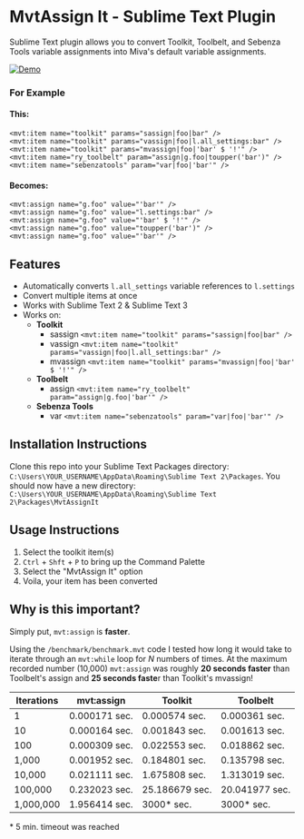 # MvtAssign It - Sublime Text Plugin

Sublime Text plugin allows you to convert Toolkit, Toolbelt, and Sebenza Tools variable assignments into Miva's default variable assignments.

[![Demo](/steveosoule/MvtAssignIt/raw/master/assets/demo.gif)](http://recordit.co/CYVE7RaVy6)

### For Example

#### This:

```
<mvt:item name="toolkit" params="sassign|foo|bar" />
<mvt:item name="toolkit" params="vassign|foo|l.all_settings:bar" />
<mvt:item name="toolkit" params="mvassign|foo|'bar' $ '!'" />
<mvt:item name="ry_toolbelt" param="assign|g.foo|toupper('bar')" />
<mvt:item name="sebenzatools" param="var|foo|'bar'" />
```

#### Becomes:
```
<mvt:assign name="g.foo" value="'bar'" />
<mvt:assign name="g.foo" value="l.settings:bar" />
<mvt:assign name="g.foo" value="'bar' $ '!'" />
<mvt:assign name="g.foo" value="toupper('bar')" />
<mvt:assign name="g.foo" value="'bar'" />
```
## Features

* Automatically converts `l.all_settings` variable references to `l.settings`
* Convert multiple items at once
* Works with Sublime Text 2 & Sublime Text 3
* Works on:
	* **Toolkit**
	    *  sassign `<mvt:item name="toolkit" params="sassign|foo|bar" />`
	    *  vassign `<mvt:item name="toolkit" params="vassign|foo|l.all_settings:bar" />`
	    *  mvassign `<mvt:item name="toolkit" params="mvassign|foo|'bar' $ '!'" />`
    *  **Toolbelt**
        *  assign `<mvt:item name="ry_toolbelt" param="assign|g.foo|'bar'" />`
    *  **Sebenza Tools**
        *  var `<mvt:item name="sebenzatools" param="var|foo|'bar'" />`

## Installation Instructions

Clone this repo into your Sublime Text Packages directory: `C:\Users\YOUR_USERNAME\AppData\Roaming\Sublime Text 2\Packages`. You should now have a new directory: `C:\Users\YOUR_USERNAME\AppData\Roaming\Sublime Text 2\Packages\MvtAssignIt`

## Usage Instructions

1. Select the toolkit item(s)
2. `Ctrl` + `Shft` + `P` to bring up the Command Palette
3. Select the "MvtAssign It" option
4. Voila, your item has been converted

## Why is this important?

Simply put, `mvt:assign` is **faster**.

Using the `/benchmark/benchmark.mvt` code I tested how long it would take to iterate through an `mvt:while` loop for *N* numbers of times. At the maximum recorded number (10,000) `mvt:assign` was roughly **20 seconds faster** than Toolbelt's assign and **25 seconds faste**r than Toolkit's mvassign!

| Iterations                   | mvt:assign      | Toolkit        | Toolbelt       |
|------------------------------|-----------------|----------------|----------------|
| 1                            | 0.000171 sec.   | 0.000574 sec.  | 0.000361 sec.  |
| 10                           | 0.000164 sec.   | 0.001843 sec.  | 0.001613 sec.  |
| 100                          | 0.000309 sec.   | 0.022553 sec.  | 0.018862 sec.  |
| 1,000                        | 0.001952 sec.   | 0.184801 sec.  | 0.135798 sec.  |
| 10,000                       | 0.021111 sec.   | 1.675808 sec.  | 1.313019 sec.  |
| 100,000                      | 0.232023 sec.   | 25.186679 sec. | 20.041977 sec. |
| 1,000,000                    | 1.956414 sec.   | 3000\* sec.     | 3000\* sec.     |

\* 5 min. timeout was reached